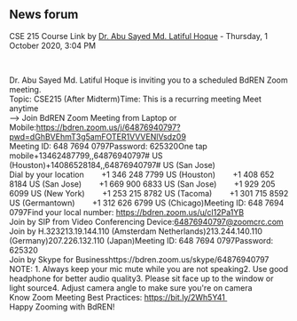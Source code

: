 <h2>News forum</h2><a href="https://moodle.cse.buet.ac.bd/user/view.php?id=12&course=482"></a>
CSE 215 Course Link
by <a href="https://moodle.cse.buet.ac.bd/user/view.php?id=12&course=482">Dr. Abu Sayed Md. Latiful Hoque</a> - Thursday, 1 October 2020, 3:04 PM


 

Dr. Abu Sayed Md. Latiful Hoque is inviting you to a scheduled BdREN Zoom meeting.<br />Topic: CSE215 (After Midterm)Time: This is a recurring meeting Meet anytime<br />--> Join BdREN Zoom Meeting from Laptop or Mobile:https://bdren.zoom.us/j/64876940797?pwd=dGhBVEhmT3g5amFOTER1VVVENlVsdz09<br />Meeting ID: 648 7694 0797Password: 625320One tap mobile+13462487799,,64876940797# US (Houston)+14086528184,,64876940797# US (San Jose)<br />Dial by your location        +1 346 248 7799 US (Houston)        +1 408 652 8184 US (San Jose)        +1 669 900 6833 US (San Jose)        +1 929 205 6099 US (New York)        +1 253 215 8782 US (Tacoma)        +1 301 715 8592 US (Germantown)        +1 312 626 6799 US (Chicago)Meeting ID: 648 7694 0797Find your local number: https://bdren.zoom.us/u/cl12Pa1YB<br />Join by SIP from Video Conferencing Device:64876940797@zoomcrc.com<br />Join by H.323213.19.144.110 (Amsterdam Netherlands)213.244.140.110 (Germany)207.226.132.110 (Japan)Meeting ID: 648 7694 0797Password: 625320<br />Join by Skype for Businesshttps://bdren.zoom.us/skype/64876940797<br />NOTE: 1. Always keep your mic mute while you are not speaking2. Use good headphone for better audio quality3. Please sit face up to the window or light source4. Adjust camera angle to make sure you're on camera<br />Know Zoom Meeting Best Practices: https://bit.ly/2Wh5Y41 <br />Happy Zooming with BdREN!<br />






